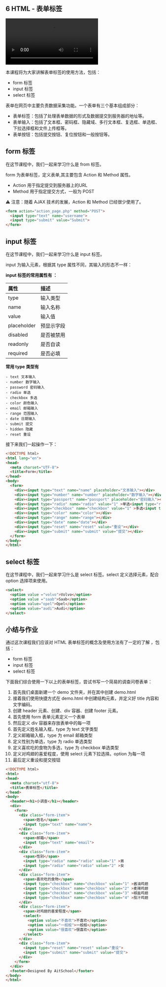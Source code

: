 ## 6 HTML - 表单标签
<video controls src="https://assets.jiker.com/attachment/2020/0219/folder/UcE7u5kzJc7TpHFuoj6IhmxZrRgRv7KNbB6OximK.mp4"></video>

本课程将为大家讲解表单标签的使用方法，包括：

- form 标签
- input 标签
- select 标签

表单在网页中主要负责数据采集功能。一个表单有三个基本组成部分：

- 表单标签：包括了处理表单数据的形式及数据提交到服务器的地址等。
- 表单输入：包括了文本框、密码框、隐藏域、多行文本框、复选框、单选框、下拉选择框和文件上传框等。
- 表单按钮：包括提交按钮、复位按钮和一般按钮等。

## form 标签
在这节课程中，我们一起来学习什么是 from 标签。

form 为表单标签，定义表单,其主要包含 Action 和 Method 属性。

- Action 用于指定提交到服务器上的URL
- Method 用于指定提交方式，一般为 POST

⚠️ 注意：随着 AJAX 技术的发展，Action 和 Method 已经很少使用了。

```html
<form action="action_page.php" method="POST">
  <input type="text" name="username">
  <input type="submit" value="Submit">
</form>
```

## input 标签
在这节课程中，我们一起来学习什么是 input 标签。

input 为输入元素，根据其 type 属性不同，其输入的形态不一样：

**input 标签的常用属性有 ：**

| 属性 | 描述 |
| :--- | :--- |
| type | 输入类型 |
| name | 输入名称 |
| value | 输入值 |
| placeholder | 预显示字段 |
| disabled | 是否被禁用 |
| readonly | 是否自读 |
| required | 是否必填 |

**常用 type 类型有**

```
- text 文本输入
- number 数字输入
- password 密码输入
- radio 单选
- checkbox 多选
- color 颜色输入
- email 邮箱输入
- range 范围输入
- date 日期输入
- submit 提交
- hidden 隐藏
- reset 重设
```

接下来我们一起操作一下：

```html
<!DOCTYPE html>
<html lang="en">
<head>
  <meta charset="UTF-8">
  <title>Form</title>
</head>
<body>
  <form>
    <div><input type="text" name="name" placeholder="文本输入"></div>
    <div><input type="number" name="number" placeholder="数字输入"></div>
    <div><input type="passport" name="passport" placeholder="密码输入"></div>
    <div><input type="radio" name="radio" value="1" >单选<input type="radio" name="radio" value="1" >单选</div>
    <div><input type="checkbox" name="checkbox" value="1" >多选<input type="checkbox" name="checkbox" value="1" >多选</div>
    <div><input type="color" name="color"></div>
    <div><input type="range" name="range"></div>
    <div><input type="date" name="date"></div>
    <div><input type="reset" name="reset" value="重设"></div>
    <div><input type="submit" name="submit" value="提交"></div>
  </form>
</body>
</html>
```

## select 标签
在这节课程中，我们一起来学习什么是 select 标签。select 定义选择元素，配合 option 选择项来使用。

```html
<select>
  <option value ="volvo">Volvo</option>
  <option value ="saab">Saab</option>
  <option value="opel">Opel</option>
  <option value="audi">Audi</option>
</select>
```

## 小结与作业
通过这次课程我们应该对 HTML 表单标签的概念及使用方法有了一定的了解 ，包括：

- form 标签
- input 标签
- select 标签

下面我们综合使用一下以上的表单标签，尝试书写一个简易的调查问卷表单：

1. 首先我们桌面新建一个 demo 文件夹，并在其中创建 demo.html
1. 接着我们使用快捷方式在 demo.html 中创建结构元素，并定义好 title 内容和文字编码。
1. 创建 header 元素、创建、div 容器、创建 footer 元素。
1. 首先使用 form 表单元素定义一个表单
1. 然后定义 div 容器来存放表单中的每一项
1. 首先定义姓名输入框，type 为 text 文字类型
1. 定义邮箱输入框，type 为 email 邮箱类型
1. 定义性别为单选，type 为 radio 单选类型
1. 定义喜欢吃的食物为多选，type 为 checkbox 单选类型
1. 定义对鸡翅的喜爱程度，使用 select 元素下拉选择。option 为每一项
1. 最后定义重设和提交按钮

```html
<!DOCTYPE html> 
<html> 
<head> 
  <meta charset="utf-8">
  <title>表单标签</title> 
</head> 
<body> 
  <header><h1>小调查</h1></header>
  <div>
    <form>
      <div class="form-item">
        <span>姓名</span>
        <input type="text" name="name">
      </div>
      <div class="form-item">
        <span>邮箱</span>
        <input type="text" name="email">
      </div>
      <div class="form-item">
        <span>性别</span>
        <input type="radio" name="radio" value="1" >男
        <input type="radio" name="radio" value="2" >女
      </div>
      <div class="form-item">
        <span>喜欢吃的食物</span>
        <input type="checkbox" name="checkbox" value="1" >酱油鸡翅
        <input type="checkbox" name="checkbox" value="2" >麦辣鸡翅
        <input type="checkbox" name="checkbox" value="3" >椒盐鸡翅
        <input type="checkbox" name="checkbox" value="4" >茄汁鸡翅
      </div>
      <div class="form-item">
        <span>对鸡翅的喜爱程度</span>
        <select>
          <option value="不喜欢">不喜欢</option>
          <option value="一般般">一般般</option>
          <option value="很喜欢">很喜欢</option>
        </select>
      </div>
      <div class="form-item">
        <input type="reset" name="reset" value="重设">
        <input type="submit" name="submit" value="提交">
      </div>
    </form>
  </div> 
  <footer>Designed By AitSchool</footer>
</body> 
</html>
```
